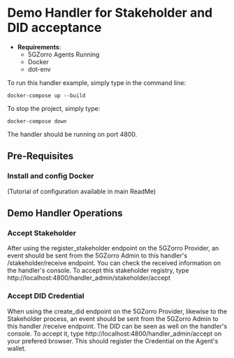 # Demo Handler for Stakeholder and DID acceptance
* **Requirements**: 
  * 5GZorro Agents Running
  * Docker
  * dot-env

To run this handler example, simply type in the command line:
```
docker-compose up --build
```
To stop the project, simply type:
```
docker-compose down
```
The handler should be running on port 4800.

## Pre-Requisites
### Install and config Docker
(Tutorial of configuration available in main ReadMe)

## Demo Handler Operations
### Accept Stakeholder
After using the register_stakeholder endpoint on the 5GZorro Provider, an event should be sent from the 5GZorro Admin to this handler's /stakeholder/receive endpoint.
You can check the received information on the handler's console. To accept this stakeholder registry, type http://localhost:4800/handler_admin/stakeholder/accept

### Accept DID Credential
When using the create_did endpoint on the 5GZorro Provider, likewise to the Stakeholder process, an event should be sent from the 5GZorro Admin to this handler /receive endpoint.
The DID can be seen as well on the handler's console. To accept it, type http://localhost:4800/handler_admin/accept on your prefered browser. This should register the Credential on the Agent's wallet.